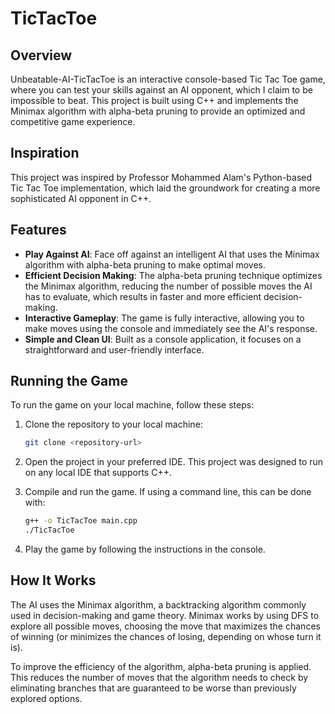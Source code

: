 # TicTacToe

## Overview
Unbeatable-AI-TicTacToe is an interactive console-based Tic Tac Toe game, where you can test your skills against an AI opponent, which I claim to be impossible to beat. This project is built using C++ and implements the Minimax algorithm with alpha-beta pruning to provide an optimized and competitive game experience.

## Inspiration
This project was inspired by Professor Mohammed Alam's Python-based Tic Tac Toe implementation, which laid the groundwork for creating a more sophisticated AI opponent in C++.

## Features
- **Play Against AI**: Face off against an intelligent AI that uses the Minimax algorithm with alpha-beta pruning to make optimal moves.
- **Efficient Decision Making**: The alpha-beta pruning technique optimizes the Minimax algorithm, reducing the number of possible moves the AI has to evaluate, which results in faster and more efficient decision-making.
- **Interactive Gameplay**: The game is fully interactive, allowing you to make moves using the console and immediately see the AI's response.
- **Simple and Clean UI**: Built as a console application, it focuses on a straightforward and user-friendly interface.

## Running the Game
To run the game on your local machine, follow these steps:

1. Clone the repository to your local machine:
   ```bash
   git clone <repository-url> 

2. Open the project in your preferred IDE. This project was designed to run on any local IDE that supports C++.

3. Compile and run the game. If using a command line, this can be done with:
    ```bash
    g++ -o TicTacToe main.cpp
    ./TicTacToe

4. Play the game by following the instructions in the console. 


## How It Works
The AI uses the Minimax algorithm, a backtracking algorithm commonly used in decision-making and game theory. Minimax works by using DFS to explore all possible moves, choosing the move that maximizes the chances of winning (or minimizes the chances of losing, depending on whose turn it is).

To improve the efficiency of the algorithm, alpha-beta pruning is applied. This reduces the number of moves that the algorithm needs to check by eliminating branches that are guaranteed to be worse than previously explored options.
